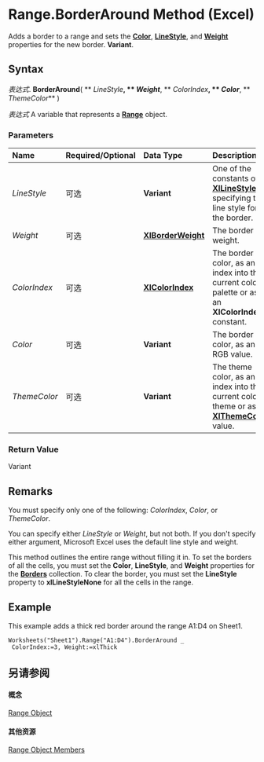 
# Range.BorderAround Method (Excel)

Adds a border to a range and sets the  **[Color](ca90fc42-2a7a-d43e-9c2c-0055f6bf9010.md)**, **[LineStyle](7f2529b7-4782-8d8d-d529-6d8d19417db4.md)**, and **[Weight](c6b9a812-60e6-245d-e86e-fb385581f890.md)** properties for the new border. **Variant**.


## Syntax

 _表达式_. **BorderAround**( ** _LineStyle_**, ** _Weight_**, ** _ColorIndex_**, ** _Color_**, ** _ThemeColor_** )

 _表达式_ A variable that represents a **[Range](b8207778-0dcc-4570-1234-f130532cc8cd.md)** object.


### Parameters



|**Name**|**Required/Optional**|**Data Type**|**Description**|
|:-----|:-----|:-----|:-----|
| _LineStyle_|可选|**Variant**|One of the constants of  **[XlLineStyle](602b5473-4a2e-e8a3-b846-8db77972f0b6.md)** specifying the line style for the border.|
| _Weight_|可选|**[XlBorderWeight](44dd8e9d-144f-d208-1f62-ddb264933440.md)**|The border weight.|
| _ColorIndex_|可选|**[XlColorIndex](b925578b-d654-61fa-03fa-67631ea8c5d1.md)**|The border color, as an index into the current color palette or as an  **XlColorIndex** constant.|
| _Color_|可选|**Variant**|The border color, as an RGB value.|
| _ThemeColor_|可选|**Variant**|The theme color, as an index into the current color theme or as an  **[XlThemeColor](d19cf07f-83df-8a95-7521-756513a81372.md)** value.|

### Return Value

Variant


## Remarks

You must specify only one of the following:  _ColorIndex_,  _Color_, or  _ThemeColor_.

You can specify either  _LineStyle_ or _Weight_, but not both. If you don't specify either argument, Microsoft Excel uses the default line style and weight.

This method outlines the entire range without filling it in. To set the borders of all the cells, you must set the  **Color**, **LineStyle**, and **Weight** properties for the **[Borders](adb6efd6-73b6-e620-e9be-f4a42bc52ae8.md)** collection. To clear the border, you must set the **LineStyle** property to **xlLineStyleNone** for all the cells in the range.


## Example

This example adds a thick red border around the range A1:D4 on Sheet1.


```
Worksheets("Sheet1").Range("A1:D4").BorderAround _ 
 ColorIndex:=3, Weight:=xlThick
```


## 另请参阅


#### 概念


[Range Object](b8207778-0dcc-4570-1234-f130532cc8cd.md)
#### 其他资源


[Range Object Members](http://msdn.microsoft.com/library/4336bf81-1e63-7e44-1792-baf366a027a7%28Office.15%29.aspx)